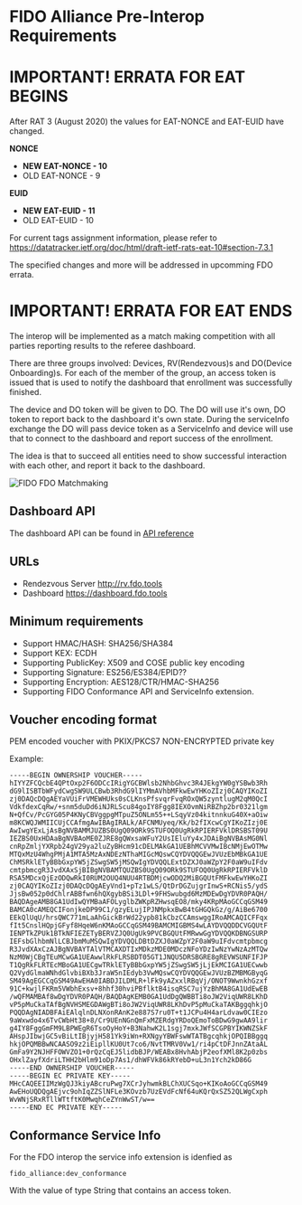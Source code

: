 FIDO Alliance Pre-Interop Requirements
===


# IMPORTANT! ERRATA FOR EAT BEGINS

After RAT 3 (August 2020) the values for EAT-NONCE and EAT-EUID have changed.

**NONCE**

- **NEW EAT-NONCE - 10**
- OLD EAT-NONCE - 9


**EUID**

- **NEW EAT-EUID - 11**
- OLD EAT-EUID - 10

For current tags assignment information, please refer to https://datatracker.ietf.org/doc/html/draft-ietf-rats-eat-10#section-7.3.1

The specified changes and more will be addressed in upcomming FDO errata.

# IMPORTANT! ERRATA FOR EAT ENDS



The interop will be implemented as a match making competition with all parties reporting results to the referee dashboard.

There are three groups involved: Devices, RV(Rendezvous)s and DO(Device Onboarding)s. For each of the member of the group, an access token is issued that is used to notify the dashboard that enrollment was successfully finished.

The device and DO token will be given to DO. The DO will use it's own, DO token to report back to the dashboard it's own state. During the serviceInfo exchange the DO will pass device token as a ServiceInfo and device will use that to connect to the dashboard and report success of the enrollment.


The idea is that to succeed all entities need to show successful interaction with each other, and report it back to the dashboard. 

![FIDO FDO Matchmaking](https://github.com/fido-alliance/conformance-test-tools-resources/blob/4360a9d653f743b4f06c5bbdb52983956cdfd1cb/docs/FDO/Pre-Interop/FDO%20FIDO%20Alliance.png)

## Dashboard API

The dashboard API can be found in [API reference](./Dashboard-API.md)

## URLs

- Rendezvous Server http://rv.fdo.tools
- Dashboard https://dashboard.fdo.tools

## Minimum requirements

- Support HMAC/HASH: SHA256/SHA384
- Support KEX: ECDH
- Supporting PublicKey: X509 and COSE public key encoding
- Supporting Signature: ES256/ES384/EPID??
- Supporting Encryption: AES128/CTR/HMAC-SHA256
- Supporting FIDO Conformance API and ServiceInfo extension.

## Voucher encoding format

PEM encoded voucher with PKIX/PKCS7 NON-ENCRYPTED private key

Example:

```
-----BEGIN OWNERSHIP VOUCHER-----
hIYYZFCQcbE4QPtOxp2F6ODCcIRigYGCBWlsb2NhbGhvc3R4JEkgYW0gYSBwb3Rh
dG9lISBTbWFydCwgSW9ULCBwb3RhdG9lIYMmAVhbMFkwEwYHKoZIzj0CAQYIKoZI
zj0DAQcDQgAEYaVUiFrVMEWHUks0sCLKnsPfsvqrFvqROxQW5zyntlugM2qM0QcI
VdkfdexCqRw/+snm5duDd6iNJRLScu84goIY8Fgg8IEXOvmNiRBZhp2br0321lgm
N+QfCv/PcGYG05P4KNyCBVggpgMTpuZ5ONLm55++LSqyVz04kitnnkuG40X+aOiw
m8KCWQJWMIICUjCCAfmgAwIBAgIRALk/AFCNMUyeq/Kk/b2fIXcwCgYIKoZIzj0E
AwIwgYExLjAsBgNVBAMMJUZBS0UgQ09ORk9STUFOQ0UgRkRPIERFVklDRSBST09U
IEZBS0UxHDAaBgNVBAoME0ZJRE8gQWxsaWFuY2UsIEluYy4xJDAiBgNVBAsMG0Nl
cnRpZmljYXRpb24gV29ya2luZyBHcm91cDELMAkGA1UEBhMCVVMwIBcNMjEwOTMw
MTQxMzU4WhgPMjA1MTA5MzAxNDEzNThaMIGcMQswCQYDVQQGEwJVUzEbMBkGA1UE
ChMSRklETyBBbGxpYW5jZSwgSW5jMSQwIgYDVQQLExtDZXJ0aWZpY2F0aW9uIFdv
cmtpbmcgR3JvdXAxSjBIBgNVBAMTQUZBS0UgQ09ORk9STUFOQ0UgRkRPIERFVklD
RSA5MDcxQjEzODQwRkI0RUM2OUQ4NUU4RTBDMjcwODQ2MiBGQUtFMFkwEwYHKoZI
zj0CAQYIKoZIzj0DAQcDQgAEyVnd1+pTz1wLS/QtDrDGZujgrInwS+RCNis5/ydS
JjsBw052p0dChlrABBfwn6hQXgybBSi3LDl+9FHSwubgd6MzMDEwDgYDVR0PAQH/
BAQDAgeAMB8GA1UdIwQYMBaAFOLyglbZWKpRZHwsqEO8/mky4KRpMAoGCCqGSM49
BAMCA0cAMEQCIFonjkeDP99C1/gzyELujIPJNMpkxBwB4tGHGQkGz/g/AiBe6700
EEkQlUqU/hrsQWC771mLaAhGickBrWd22ypb81kCbzCCAmswggIRoAMCAQICFFqx
fIt5CnslHQpjGFyf8HqeW6nKMAoGCCqGSM49BAMCMIGBMS4wLAYDVQQDDCVGQUtF
IENPTkZPUk1BTkNFIEZETyBERVZJQ0UgUk9PVCBGQUtFMRwwGgYDVQQKDBNGSURP
IEFsbGlhbmNlLCBJbmMuMSQwIgYDVQQLDBtDZXJ0aWZpY2F0aW9uIFdvcmtpbmcg
R3JvdXAxCzAJBgNVBAYTAlVTMCAXDTIxMDkzMDE0MDczNFoYDzIwNzYwNzAzMTQw
NzM0WjCBgTEuMCwGA1UEAwwlRkFLRSBDT05GT1JNQU5DRSBGRE8gREVWSUNFIFJP
T1QgRkFLRTEcMBoGA1UECgwTRklETyBBbGxpYW5jZSwgSW5jLjEkMCIGA1UECwwb
Q2VydGlmaWNhdGlvbiBXb3JraW5nIEdyb3VwMQswCQYDVQQGEwJVUzBZMBMGByqG
SM49AgEGCCqGSM49AwEHA0IABDJILDMLR+lFk9yAZxxlRBqVj/ONOT9WwnkhGzxf
91C+kwjlFKRm5VWbhExsv+8hhf30hviPBflktB4isqRSC7ujYzBhMA8GA1UdEwEB
/wQFMAMBAf8wDgYDVR0PAQH/BAQDAgKEMB0GA1UdDgQWBBTi8oJW2ViqUWR8LKhD
vP5pMuCkaTAfBgNVHSMEGDAWgBTi8oJW2ViqUWR8LKhDvP5pMuCkaTAKBggqhkjO
PQQDAgNIADBFAiEAlqlnDLNXonRAnK2e887S7ru0T+t1JCPu4H4arLdvaw0CIEzo
9aWxwdo4x6TvCWbHt38+8/Cr9UEnNGnQmFxMZERdgYRDoQEmoToBDwG9gwAA9lir
g4IY8FggGmFM9LBPWEgR6TsoOyHoY+B3NahwK2L1sgj7mxkJWfSCGPBYIKWNZSkF
AHspJIbwjGC5vBiLtIBjyjH581Yk9iWn+RXNgyYBWFswWTATBgcqhkjOPQIBBggq
hkjOPQMBBwNCAASO9z2iEipllKU0Ut7co6/NvtTMRV0Vw1/ri4pCtDFJnnZAtaAL
GmFa9Y2NJHFFOWVZO1+0rQzCqEJ5lidbBJP/WEABx8HvhAbjP2eofXMl8K2p0zbs
OHxlZayfXdriLTHH2bHlm91oDp7As1/dhWFVk86kRYebD+uL3n1Ych2kD86G
-----END OWNERSHIP VOUCHER-----
-----BEGIN EC PRIVATE KEY-----
MHcCAQEEIIMzWgQJ3kiyABcruPwg7XCrJyhwmkBLChXUCSqo+KIKoAoGCCqGSM49
AwEHoUQDQgAEjvc9ohIqZZSlNFLe3KOvzb7UzEVdFcNf64uKQrQxSZ52QLWgCxph
WvWNjSRxRTllWTtftK0MwqhCeZYnWwST/w==
-----END EC PRIVATE KEY-----
```

## Conformance Service Info

For the FDO interop the service info extension is idenfied as 

```
fido_alliance:dev_conformance
```

With the value of type String that contains an access token.


